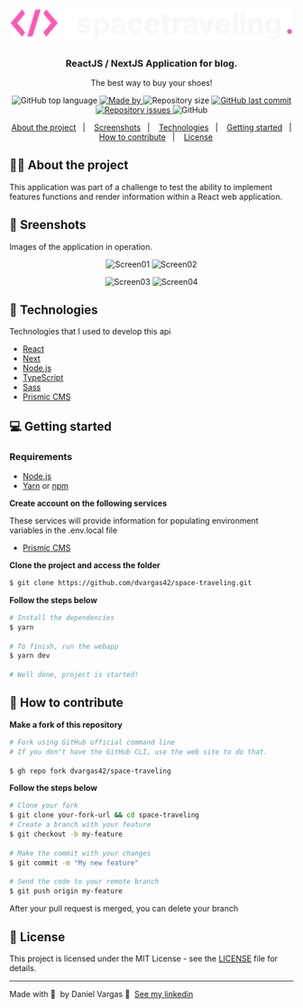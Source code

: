 <h1 align="center">
  <img alt="Logo" src="./public/images/logo.svg" width="500px">
</h1>

<h3 align="center">
  ReactJS / NextJS Application for blog.
</h3>

<p align="center">The best way to buy your shoes!</p>

<p align="center">

  <img alt="GitHub top language" src="https://img.shields.io/github/languages/top/dvargas42/space-traveling?color=ff69b4">

  <a href="https://www.linkedin.com/in/daniel-santos-040983ab/" target="_blank" rel="noopener noreferrer">
    <img alt="Made by" src="https://img.shields.io/badge/made%20by-Daniel%20Vargas-ff69b4">
  </a>

  <img alt="Repository size" src="https://img.shields.io/github/repo-size/dvargas42/space-traveling?color=ff69b4">

  <a href="https://github.com/dvargas42/space-traveling/commits/main">
    <img alt="GitHub last commit" src="https://img.shields.io/github/last-commit/dvargas42/space-traveling?color=ff69b4">
  </a>

  <a href="https://github.com/dvargas42/space-traveling/issues">
    <img alt="Repository issues" src="https://img.shields.io/github/issues/dvargas42/space-traveling?color=ff69b4">
  </a>

  <img alt="GitHub" src="https://img.shields.io/github/license/dvargas42/rocketshoes?color=ff69b4">
</p>




<p align="center">
  <a href="#%EF%B8%8F-about-the-project">About the project</a>&nbsp;&nbsp;&nbsp;|&nbsp;&nbsp;&nbsp;
  <a href="#-screnshots">Screenshots</a>&nbsp;&nbsp;&nbsp;|&nbsp;&nbsp;&nbsp;
  <a href="#-technologies">Technologies</a>&nbsp;&nbsp;&nbsp;|&nbsp;&nbsp;&nbsp;
  <a href="#-getting-started">Getting started</a>&nbsp;&nbsp;&nbsp;|&nbsp;&nbsp;&nbsp;
  <a href="#-how-to-contribute">How to contribute</a>&nbsp;&nbsp;&nbsp;|&nbsp;&nbsp;&nbsp;
  <a href="#-license">License</a>
</p>

## 💇🏼 About the project

This application was part of a challenge to test the ability to implement features
functions and render information within a React web application.

## 📸 Sreenshots

Images of the application in operation.

<p align="center">
<img alt="Screen01" src="" width="400px">
<img alt="Screen02" src="" width="400px">
</p>

<p align="center">
<img alt="Screen03" src="" width="400px">
<img alt="Screen04" src="" width="400px">
</p>

## 🚀 Technologies

Technologies that I used to develop this api


- [React](https://reactjs.org/)
- [Next](https://nextjs.org/)
- [Node.js](https://nodejs.org/en/)
- [TypeScript](https://www.typescriptlang.org/)
- [Sass](https://sass-lang.com/)
- [Prismic CMS](https://prismic.io/)

## 💻 Getting started

### Requirements

- [Node.js](https://nodejs.org/en/)
- [Yarn](https://classic.yarnpkg.com/) or [npm](https://www.npmjs.com/)

**Create account on the following services**

These services will provide information for populating environment variables in the .env.local file

- [Prismic CMS](https://prismic.io/)

**Clone the project and access the folder**

```bash
$ git clone https://github.com/dvargas42/space-traveling.git
```

**Follow the steps below**

```bash
# Install the dependencies
$ yarn

# To finish, run the webapp 
$ yarn dev

# Well done, project is started!
```

## 🤔 How to contribute

**Make a fork of this repository**

```bash
# Fork using GitHub official command line
# If you don't have the GitHub CLI, use the web site to do that.

$ gh repo fork dvargas42/space-traveling
```

**Follow the steps below**

```bash
# Clone your fork
$ git clone your-fork-url && cd space-traveling
# Create a branch with your feature
$ git checkout -b my-feature

# Make the commit with your changes
$ git commit -m "My new feature"

# Send the code to your remote branch
$ git push origin my-feature
```

After your pull request is merged, you can delete your branch

## 📝 License

This project is licensed under the MIT License - see the [LICENSE](LICENSE) file for details.

---

Made with 💜 &nbsp;by Daniel Vargas 👋 &nbsp;[See my linkedin](https://www.linkedin.com/in/daniel-santos-040983ab/)